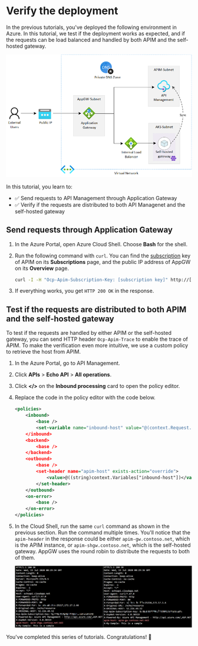 # Verify the deployment

In the previous tutorials, you've deployed the following environment in Azure. In this tutorial, we test if the deployment works as expected, and if the requests can be load balanced and handled by both APIM and the self-hosted gateway.

![architecture](images/apim-environment.png)

In this tutorial, you learn to:

- ✅ Send requests to API Management through Application Gateway
- ✅ Verify if the requests are distributed to both API Managenet and the self-hosted gateway

## Send requests through Application Gateway

1. In the Azure Portal, open Azure Cloud Shell. Choose **Bash** for the shell.
1. Run the following command with `curl`. You can find the [subscription](https://docs.microsoft.com/azure/api-management/api-management-subscriptions) key of APIM on its **Subscriptions** page, and the public IP address of AppGW on its **Overview** page.

    ```bash
    curl -I -H "Ocp-Apim-Subscription-Key: [subscription key]" http://[AppGW public IP]/echo/resource
    ```

1. If everything works, you get `HTTP 200 OK` in the response.

## Test if the requests are distributed to both APIM and the self-hosted gateway

To test if the requests are handled by either APIM or the self-hosted gateway, you can send HTTP header `Ocp-Apim-Trace` to enable the trace of APIM. To make the verification even more intuitive, we use a custom policy to retrieve the host from APIM.

1. In the Azure Portal, go to API Management.
1. Click **APIs** > **Echo API** > **All operations**.
1. Click **</>** on the **Inbound processing** card to open the policy editor.
1. Replace the code in the policy editor with the code below.

    ```xml
    <policies>
        <inbound>
            <base />
            <set-variable name="inbound-host" value="@(context.Request.Headers.GetValueOrDefault("Host"))" />
        </inbound>
        <backend>
            <base />
        </backend>
        <outbound>
            <base />
            <set-header name="apim-host" exists-action="override">
                <value>@((string)context.Variables["inbound-host"])</value>
            </set-header>
        </outbound>
        <on-error>
            <base />
        </on-error>
    </policies>
    ```

1. In the Cloud Shell, run the same `curl` command as shown in the previous section. Run the command multiple times. You'll notice that the `apim-header` in the response could be either `apim-gw.contoso.net`, which is the APIM instance, or `apim-shgw.contoso.net`, which is the self-hosted gateway. AppGW uses the round robin to distribute the requests to both of them.

    ![nlb verification](images/nlb-verification.png)

You've completed this series of tutorials. Congratulations! 🎉
